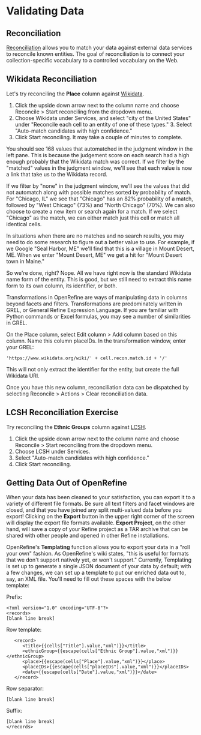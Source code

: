 # Validating Data

## Reconciliation

[Reconciliation](http://freeyourmetadata.org/reconciliation/) allows you to match your data against external data services to reconcile known entities. The goal of reconciliation is to connect your collection-specific vocabulary to a controlled vocabulary on the Web.

## Wikidata Reconciliation

Let's try reconciling the **Place** column against [Wikidata](https://www.wikidata.org/wiki/). 

1. Click the upside down arrow next to the column name and choose Reconcile > Start reconciling from the dropdown menu. 
2. Choose Wikidata under Services, and select "city of the United States" under "Reconcile each cell to an entity of one of these types." 3. Select "Auto-match candidates with high confidence." 
4. Click Start reconciling. It may take a couple of minutes to complete.

You should see 168 values that automatched in the judgment window in the left pane. This is because the judgement score on each search had a high enough probably that the Wikidata match was correct. If we filter by the "matched" values in the judgment window, we'll see that each value is now a link that take us to the Wikidata record. 

If we filter by "none" in the judgment window, we'll see the values that did not automatch along with possible matches sorted by probability of match. For "Chicago, IL" we see that "Chicago" has an 82% probability of a match, followed by "West Chicago" (73%) and "North Chicago" (70%). We can also choose to create a new item or search again for a match. If we select "Chicago" as the match, we can either match just this cell or match all identical cells.

In situations when there are no matches and no search results, you may need to do some research to figure out a better value to use. For example, if we Google "Seal Harbor, ME" we'll find that this is a village in Mount Desert, ME. When we enter "Mount Desert, ME" we get a hit for "Mount Desert town in Maine."

So we're done, right? Nope. All we have right now is the standard Wikidata name form of the entity. This is good, but we still need to extract this name form to its own column, its identifier, or both.

Transformations in OpenRefine are ways of manipulating data in columns beyond facets and filters. Transformations are predominately written in GREL, or General Refine Expression Language. If you are familiar with Python commands or Excel formulas, you may see a number of similarities in GREL.

On the Place column, select Edit column > Add column based on this column. Name this column placeIDs. In the transformation window, enter your GREL: 

`'https://www.wikidata.org/wiki/' + cell.recon.match.id + '/'`

This will not only extract the identifier for the entity, but create the full Wikidata URI.

Once you have this new column, reconciliation data can be dispatched by selecting Reconcile > Actions > Clear reconciliation data.

## LCSH Reconciliation Exercise

Try reconciling the **Ethnic Groups** column against [LCSH](http://id.loc.gov/authorities/subjects.html). 

1. Click the upside down arrow next to the column name and choose Reconcile > Start reconciling from the dropdown menu. 
2. Choose LCSH under Services.
3. Select "Auto-match candidates with high confidence." 
4. Click Start reconciling.

## Getting Data Out of OpenRefine

When your data has been cleaned to your satisfaction, you can export it to a variety of different file formats. Be sure all text filters and facet windows are closed, and that you have joined any split multi-valued data before you export! Clicking on the **Export** button in the upper right corner of the screen will display the export file formats available. **Export Project**, on the other hand, will save a copy of your Refine project as a TAR archive that can be shared with other people and opened in other Refine installations.

OpenRefine's **Templating** function allows you to export your data in a "roll your own" fashion. As OpenRefine's wiki states, "this is useful for formats that we don't support natively yet, or won't support." Currently, Templating is set up to generate a single JSON document of your data by default; with a few changes, we can set up a template to put our enriched data out to, say, an XML file. You'll need to fill out these spaces with the below template:

Prefix:
```
<?xml version="1.0" encoding="UTF-8"?>
<records>
[blank line break]
```

Row template:
```
   <record>
      <title>{{cells["Title"].value,"xml")}}</title>
      <ethnicGroup>{{escape(cells["Ethnic Group"].value,"xml")}}</ethnicGroup>
      <place>{{escape(cells["Place"].value,"xml")}}</place>
      <placeIDs>{{escape(cells["placeIDs"].value,"xml")}}</placeIDs>
      <date>{{escape(cells["Date"].value,"xml")}}</date> 
   </record>
```

Row separator:
```
[blank line break]
```

Suffix:
```
[blank line break]
</records>
```

